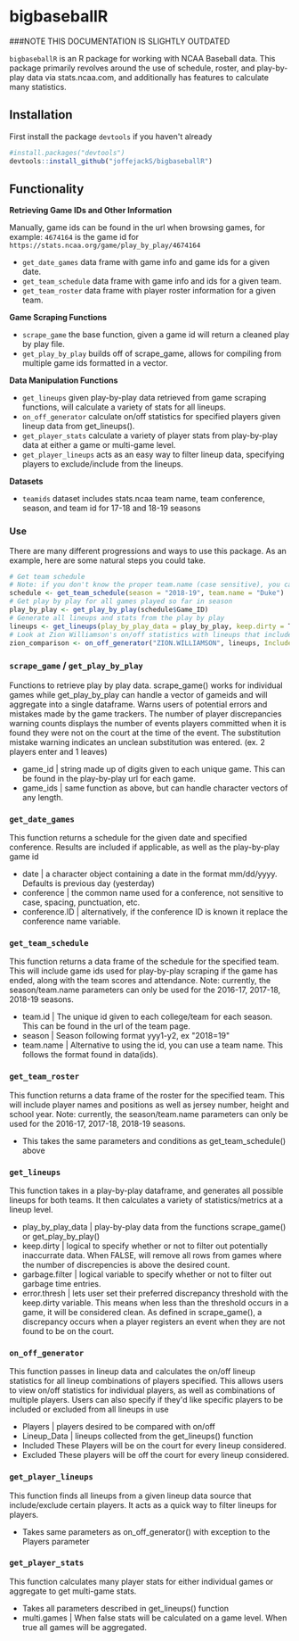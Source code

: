 # bigbaseballR

###NOTE THIS DOCUMENTATION IS SLIGHTLY OUTDATED 

`bigbaseballR` is an R package for working with NCAA Baseball data. This 
package primarily revolves around the use of schedule, roster, and play-by-play data via stats.ncaa.com, and
additionally has features to calculate many statistics.

## Installation

First install the package `devtools` if you haven't already
``` r
#install.packages("devtools")
devtools::install_github("joffejackS/bigbaseballR")
```

## Functionality

**Retrieving Game IDs and Other Information**

Manually, game ids can be found in the url when browsing games, for example:
```4674164``` is the game id for ```https://stats.ncaa.org/game/play_by_play/4674164```

- `get_date_games` data frame with game info and game ids for a given date.
- `get_team_schedule` data frame with game info and ids for a given team.
- `get_team_roster` data frame with player roster information for a given team. 

**Game Scraping Functions**
- `scrape_game` the base function, given a game id will return a cleaned play by play file.
- `get_play_by_play` builds off of scrape_game, allows for compiling from multiple game ids formatted in a vector.

**Data Manipulation Functions**
- `get_lineups` given play-by-play data retrieved from game scraping functions, will calculate a variety of stats for all lineups.
- `on_off_generator` calculate on/off statistics for specified players given lineup data from get_lineups().
- `get_player_stats` calculate a variety of player stats from play-by-play data at either a game or multi-game level.
- `get_player_lineups` acts as an easy way to filter lineup data, specifying players to exclude/include from the lineups.

**Datasets**
- `teamids` dataset includes stats.ncaa team name, team conference, season, and team id for 17-18 and 18-19 seasons

### Use

There are many different progressions and ways to use this package. As an example, here are some natural steps you could take.
``` r
# Get team schedule
# Note: if you don't know the proper team.name (case sensitive), you can look it up in data("teamids")
schedule <- get_team_schedule(season = "2018-19", team.name = "Duke")
# Get play by play for all games played so far in season
play_by_play <- get_play_by_play(schedule$Game_ID)
# Generate all lineups and stats from the play by play
lineups <- get_lineups(play_by_play_data = play_by_play, keep.dirty = T, garbage.filter = F)
# Look at Zion Williamson's on/off statistics with lineups that include Reddish and Barrett
zion_comparison <- on_off_generator("ZION.WILLIAMSON", lineups, Included = c("CAM.REDDISH","RJ.BARRETT"))
```

### `scrape_game` / `get_play_by_play`
Functions to retrieve play by play data. scrape_game() works for individual games while get_play_by_play can handle a vector of gameids and will aggregate into a single dataframe. Warns users of potential errors and mistakes made by the game trackers. The number of player discrepancies warning counts displays the number of events players committed when it is found they were not on the court at the time of the event. The substitution mistake warning indicates an unclean substitution was entered. (ex. 2 players enter and 1 leaves)
* game_id | string made up of digits given to each unique game. This can be found in the play-by-play url for each game.
* game_ids | same function as above, but can handle character vectors of any length.

### `get_date_games`
This function returns a schedule for the given date and specified conference. Results are included if applicable, as well as the play-by-play game id
* date | a character object containing a date in the format mm/dd/yyyy. Defaults is previous day (yesterday)
* conference | the common name used for a conference, not sensitive to case, spacing, punctuation, etc.
* conference.ID | alternatively, if the conference ID is known it replace the conference name variable.

### `get_team_schedule`
This function returns a data frame of the schedule for the specified team. This will include game ids used for play-by-play scraping if the game has ended, along with the team scores and attendance. Note: currently, the season/team.name parameters can only be used for the 2016-17, 2017-18, 2018-19 seasons.
* team.id | The unique id given to each college/team for each season. This can be found in the url of the team page.
* season | Season following format yyy1-y2, ex "2018=19"
* team.name | Alternative to using the id, you can use a team name. This follows the format found in data(ids).

### `get_team_roster`
This function returns a data frame of the roster for the specified team. This will include player names and positions as well as jersey number, height and school year. Note: currently, the season/team.name parameters can only be used for the 2016-17, 2017-18, 2018-19 seasons.
* This takes the same parameters and conditions as get_team_schedule() above

### `get_lineups`
This function takes in a play-by-play dataframe, and generates all possible lineups for both teams. It then calculates a variety of statistics/metrics at a lineup level.
* play_by_play_data | play-by-play data from the functions scrape_game() or get_play_by_play()
* keep.dirty | logical to specify whether or not to filter out potentially inaccurrate data. When FALSE, will remove all rows from games where the number of discrepencies is above the desired count.
* garbage.filter | logical variable to specify whether or not to filter out garbage time entries.
* error.thresh | lets user set their preferred discrepancy threshold with the keep.dirty variable. This means when less than the threshold occurs in a game, it will be considered clean. As defined in scrape_game(), a discrepancy occurs when a player registers an event when they are not found to be on the court.

### `on_off_generator`
This function passes in lineup data and calculates the on/off lineup statistics for all lineup combinations of players specified. This allows users to view on/off statistics for individual players, as well as combinations of multiple players. Users can also specify if they'd like specific players to be included or excluded from all lineups in use
* Players | players desired to be compared with on/off
* Lineup_Data | lineups collected from the get_lineups() function
* Included These Players will be on the court for every lineup considered.
* Excluded These players will be off the court for every lineup considered.

### `get_player_lineups`
This function finds all lineups from a given lineup data source that include/exclude certain players. It acts as a quick way to filter lineups for players.
* Takes same parameters as on_off_generator() with exception to the Players parameter

### `get_player_stats`
This function calculates many player stats for either individual games or aggregate to get multi-game stats.
* Takes all parameters described in get_lineups() function
* multi.games | When false stats will be calculated on a game level. When true all games will be aggregated.
